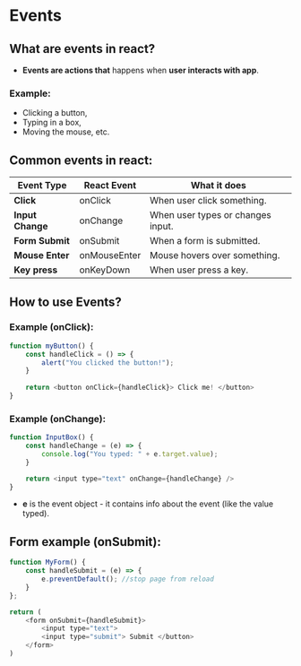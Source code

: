 # Events

## What are events in react?
* **Events are actions that** happens when **user interacts with app**.

### Example: 
* Clicking a button,
* Typing in a box,
* Moving the mouse, etc.

## Common events in react:
|       Event Type          |       React Event         |       What it does                |
|---------------------------|---------------------------|-----------------------------------|
|**Click**                  |       onClick             | When user click something.        |
|**Input Change**           |       onChange            | When user types or changes input. |
|**Form Submit**            |       onSubmit            | When a form is submitted.         |
|**Mouse Enter**            |       onMouseEnter        | Mouse hovers over something.      |
|**Key press**              |       onKeyDown           | When user press a key.            |

## How to use Events?

### Example (onClick):
```js
function myButton() {
    const handleClick = () => {
        alert("You clicked the button!");
    }
    
    return <button onClick={handleClick}> Click me! </button>
}
```

### Example (onChange):
```js
function InputBox() {
    const handleChange = (e) => {
        console.log("You typed: " + e.target.value);
    }

    return <input type="text" onChange={handleChange} />
}
```

* **e** is the event object - it contains info about the event (like the value typed).

## Form example (onSubmit):

```js
function MyForm() {
    const handleSubmit = (e) => {
        e.preventDefault(); //stop page from reload
    }
};

return (
    <form onSubmit={handleSubmit}>
        <input type="text">
        <input type="submit"> Submit </button>
    </form>
)
```